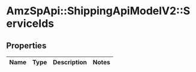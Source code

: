 # AmzSpApi::ShippingApiModelV2::ServiceIds

## Properties
Name | Type | Description | Notes
------------ | ------------- | ------------- | -------------

